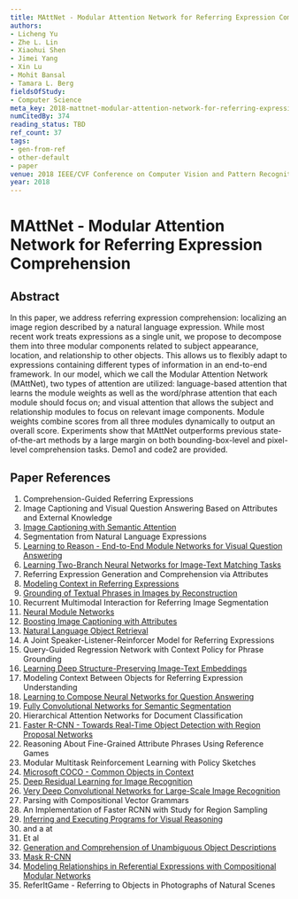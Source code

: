 ```yaml
---
title: MAttNet - Modular Attention Network for Referring Expression Comprehension
authors:
- Licheng Yu
- Zhe L. Lin
- Xiaohui Shen
- Jimei Yang
- Xin Lu
- Mohit Bansal
- Tamara L. Berg
fieldsOfStudy:
- Computer Science
meta_key: 2018-mattnet-modular-attention-network-for-referring-expression-comprehension
numCitedBy: 374
reading_status: TBD
ref_count: 37
tags:
- gen-from-ref
- other-default
- paper
venue: 2018 IEEE/CVF Conference on Computer Vision and Pattern Recognition
year: 2018
---
```


# MAttNet - Modular Attention Network for Referring Expression Comprehension

## Abstract

In this paper, we address referring expression comprehension: localizing an image region described by a natural language expression. While most recent work treats expressions as a single unit, we propose to decompose them into three modular components related to subject appearance, location, and relationship to other objects. This allows us to flexibly adapt to expressions containing different types of information in an end-to-end framework. In our model, which we call the Modular Attention Network (MAttNet), two types of attention are utilized: language-based attention that learns the module weights as well as the word/phrase attention that each module should focus on; and visual attention that allows the subject and relationship modules to focus on relevant image components. Module weights combine scores from all three modules dynamically to output an overall score. Experiments show that MAttNet outperforms previous state-of-the-art methods by a large margin on both bounding-box-level and pixel-level comprehension tasks. Demo1 and code2 are provided.

## Paper References

1. Comprehension-Guided Referring Expressions
2. Image Captioning and Visual Question Answering Based on Attributes and External Knowledge
3. [Image Captioning with Semantic Attention](2016-image-captioning-with-semantic-attention)
4. Segmentation from Natural Language Expressions
5. [Learning to Reason - End-to-End Module Networks for Visual Question Answering](2017-learning-to-reason-end-to-end-module-networks-for-visual-question-answering)
6. [Learning Two-Branch Neural Networks for Image-Text Matching Tasks](2019-learning-two-branch-neural-networks-for-image-text-matching-tasks)
7. Referring Expression Generation and Comprehension via Attributes
8. [Modeling Context in Referring Expressions](2016-modeling-context-in-referring-expressions)
9. [Grounding of Textual Phrases in Images by Reconstruction](2016-grounding-of-textual-phrases-in-images-by-reconstruction)
10. Recurrent Multimodal Interaction for Referring Image Segmentation
11. [Neural Module Networks](2016-neural-module-networks)
12. [Boosting Image Captioning with Attributes](2017-boosting-image-captioning-with-attributes)
13. [Natural Language Object Retrieval](2016-natural-language-object-retrieval)
14. A Joint Speaker-Listener-Reinforcer Model for Referring Expressions
15. Query-Guided Regression Network with Context Policy for Phrase Grounding
16. [Learning Deep Structure-Preserving Image-Text Embeddings](2016-learning-deep-structure-preserving-image-text-embeddings)
17. Modeling Context Between Objects for Referring Expression Understanding
18. [Learning to Compose Neural Networks for Question Answering](2016-learning-to-compose-neural-networks-for-question-answering)
19. [Fully Convolutional Networks for Semantic Segmentation](2017-fully-convolutional-networks-for-semantic-segmentation)
20. Hierarchical Attention Networks for Document Classification
21. [Faster R-CNN - Towards Real-Time Object Detection with Region Proposal Networks](2015-faster-r-cnn-towards-real-time-object-detection-with-region-proposal-networks)
22. Reasoning About Fine-Grained Attribute Phrases Using Reference Games
23. Modular Multitask Reinforcement Learning with Policy Sketches
24. [Microsoft COCO - Common Objects in Context](2014-microsoft-coco-common-objects-in-context)
25. [Deep Residual Learning for Image Recognition](2015-resnet.md)
26. [Very Deep Convolutional Networks for Large-Scale Image Recognition](2015-very-deep-convolutional-networks-for-large-scale-image-recognition)
27. Parsing with Compositional Vector Grammars
28. An Implementation of Faster RCNN with Study for Region Sampling
29. [Inferring and Executing Programs for Visual Reasoning](2017-inferring-and-executing-programs-for-visual-reasoning)
30. and a at
31. Et al
32. [Generation and Comprehension of Unambiguous Object Descriptions](2016-generation-and-comprehension-of-unambiguous-object-descriptions)
33. [Mask R-CNN](2020-mask-r-cnn)
34. [Modeling Relationships in Referential Expressions with Compositional Modular Networks](2017-modeling-relationships-in-referential-expressions-with-compositional-modular-networks)
35. ReferItGame - Referring to Objects in Photographs of Natural Scenes
